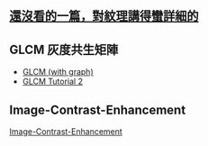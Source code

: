 ## [還沒看的一篇，對紋理講得蠻詳細的](https://www.itread01.com/content/1545348267.html)
## GLCM 灰度共生矩陣
- [GLCM (with graph)](https://chtseng.wordpress.com/2017/03/17/%E6%87%89%E7%94%A8haralick-texture%E6%96%BC%E8%94%AC%E8%8F%9C%E8%BE%A8%E8%AD%98/)
- [GLCM Tutorial 2](https://blog.csdn.net/kmsj0x00/article/details/79463376)
## Image-Contrast-Enhancement
[Image-Contrast-Enhancement](https://github.com/AndyHuang1995/Image-Contrast-Enhancement)

